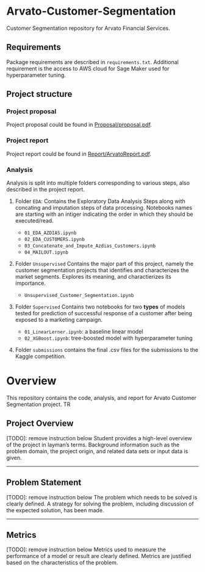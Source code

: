 # Arvato-Customer-Segmentation
Customer Segmentation repository for Arvato Financial Services.


## Requirements

Package requirements are described in `requirements.txt`. Additional requirement is the access to AWS cloud for Sage Maker used for hyperparameter tuning. 

## Project structure

### Project proposal
Project proposal could be found in [Proposal/proposal.pdf](Proposal/proposal.pdf).

### Project report
Project report could be found in [Report/ArvatoReport.pdf](Report/ArvatoReport.pdf).

### Analysis

Analysis is split into multiple folders corresponding to various steps, also described in the project report.

1. Folder `EDA`:
    Contains the Exploratory Data Analysis Steps along with concating and imputation steps of data processing. Notebooks names are starting with an intiger indicating the order in which they should be executed/read. 
    
    - `01_EDA_AZDIAS.ipynb`
    - `02_EDA_CUSTOMERS.ipynb`
    - `03_Concatenate_and_Impute_Azdias_Customers.ipynb`
    - `04_MAILOUT.ipynb`

2. Folder `Unsupervised`
    Contains the major part of this project, namely the customer segmentation projects that identifies and characterizes the market segments. Explores its meaning, and charactierizes its importance. 
    - `Unsupervised_Customer_Segmentation.ipynb`
    

3. Folder `Supervised`
    Contains two notebooks for two **types** of models tested for prediction of successful response of a customer after being exposed to a marketing campaign. 
    - `01_LinearLerner.ipynb`: a baseline linear model
    - `02_XGBoost.ipynb`: tree-boosted model with hyperparameter tuning


4. Folder `submissions`
contains the final .csv files for the submissions to the Kaggle competition.


# Overview

This repository contains the code, analysis, and report for Arvato Customer Segmentation project. TR


## Project Overview

[TODO]: remove instruction below
Student provides a high-level overview of the project in layman’s terms. Background information such as the problem domain, the project origin, and related data sets or input data is given.

---

## Problem Statement



[TODO]: remove instruction below
The problem which needs to be solved is clearly defined. A strategy for solving the problem, including discussion of the expected solution, has been made.

---

## Metrics

[TODO]: remove instruction below
Metrics used to measure the performance of a model or result are clearly defined. Metrics are justified based on the characteristics of the problem.